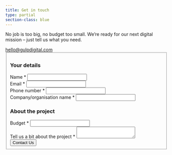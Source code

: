 ```yaml
---
title: Get in touch 
type: partial
section-class: blue
---
```

<div><p id="contact-Intro" data-switch-default>No job is too big, no budget too small. We’re ready for our next digital mission – just tell us what you need.</p>
<noscript>
<div>
	<a href="mailto:hello@gulpdigital.com">hello@gulpdigital.com</a>
</div>
</noscript>
</div>
<div id="form" class="contact-us-form" data-switch-default>
    <form id="contactForm" method="post" action="https://hooks.zapier.com/hooks/catch/1920404/h3qkyi/" role="form" novalidate="novalidate">
        <fieldset>
            <h3>Your details</h3>
            <div class="input-field">
                <label for="name">Name &#42;</label>
                <input id="name" type="text" name="name" required aria-required="true">
            </div>
            <div class="input-field">
                <label for="email">Email &#42;</label>
                <input id="email" type="email" name="email" required aria-required="true">
            </div>
            <div class="input-field">
                <label for="phone">Phone number &#42;</label>
                <input id="phone" type="tel" name="phone" required aria-required="true">
            </div>
            <div class="input-field">
                <label for="company">Company/organisation name &#42;</label>
                <input id="company" type="text" name="company" required aria-required="true">
            </div>
            <div class="form-section-clear"></div>
            <h3>About the project</h3>
            <div class="input-field budget-wrap">
                <label for="budget">Budget &#42;</label>
                <input id="budget" type="number" name="budget" required aria-required="true">
            </div>
            <div class="input-field info-text-wrap">
                <label for="info">Tell us a bit about the project &#42;</label>
                <textarea id="info" name="info" required aria-required="true"></textarea>
            </div>
            <div class="form-section-clear"></div>
            <div class="input-field" style="width: 100%; display: block; float: right;">
                <button id="send" type="submit">
                    Contact Us
                </button>
            </div>
        </fieldset>
    </form>
</div>